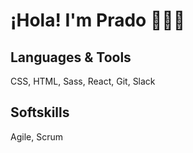 # ¡Hola! I'm Prado 👋👩‍💻


## Languages & Tools
CSS, HTML, Sass, React, Git, Slack

## Softskills
Agile, Scrum


